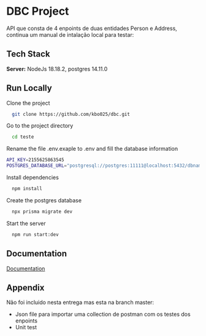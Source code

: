 
# DBC Project

API que consta de 4 enpoints de duas entidades Person e Address, continua um manual de intalação local para testar: 

## Tech Stack

**Server:** NodeJs 18.18.2, postgres 14.11.0


## Run Locally

Clone the project

```bash
  git clone https://github.com/kbo025/dbc.git
```

Go to the project directory

```bash
  cd teste
```

Rename the file .env.exaple to .env and fill the database information

```bash
API_KEY=2155625863545
POSTGRES_DATABASE_URL="postgresql://postgres:11111@localhost:5432/dbname?schema=public"
```

Install dependencies

```bash
  npm install
```

Create the postgres database

```bash
  npx prisma migrate dev
```

Start the server

```bash
  npm run start:dev
```


## Documentation

[Documentation](https://localhost:8080/docs)


## Appendix

Não foi incluido nesta entrega mas esta na branch master:

- Json file para importar uma collection de postman com os testes dos enpoints
- Unit test

